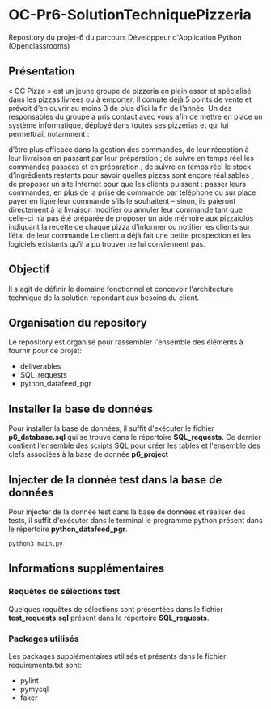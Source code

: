 # OC-Pr6-SolutionTechniquePizzeria
Repository du projet-6 du parcours Développeur d'Application Python (Openclassrooms)

## Présentation
« OC Pizza » est un jeune groupe de pizzeria en plein essor et spécialisé dans les pizzas livrées ou à emporter. Il compte déjà 5 points de vente et prévoit d’en ouvrir au moins 3 de plus d’ici la fin de l’année. Un des responsables du groupe a pris contact avec vous afin de mettre en place un système informatique, déployé dans toutes ses pizzerias et qui lui permettrait notamment :

d’être plus efficace dans la gestion des commandes, de leur réception à leur livraison en passant par leur préparation ;
de suivre en temps réel les commandes passées et en préparation ;
de suivre en temps réel le stock d’ingrédients restants pour savoir quelles pizzas sont encore réalisables ;
de proposer un site Internet pour que les clients puissent :
passer leurs commandes, en plus de la prise de commande par téléphone ou sur place
payer en ligne leur commande s’ils le souhaitent – sinon, ils paieront directement à la livraison
modifier ou annuler leur commande tant que celle-ci n’a pas été préparée
de proposer un aide mémoire aux pizzaiolos indiquant la recette de chaque pizza
d’informer ou notifier les clients sur l’état de leur commande
Le client a déjà fait une petite prospection et les logiciels existants qu’il a pu trouver ne lui conviennent pas.

## Objectif
Il s'agit de définir le domaine fonctionnel et concevoir l'architecture technique de la solution répondant aux besoins du client.

## Organisation du repository
Le repository est organisé pour rassembler l'ensemble des éléments à fournir pour ce projet:

* deliverables
* SQL_requests
* python_datafeed_pgr

## Installer la base de données
Pour installer la base de données, il suffit d'exécuter le fichier **p6_database.sql** qui se trouve dans le répertoire **SQL_requests**. Ce dernier contient l'ensemble des scripts SQL pour créer les tables et l'ensemble des clefs associées à la base de donnée **p6_project**

## Injecter de la donnée test dans la base de données
Pour injecter de la donnée test dans la base de données et réaliser des tests, il suffit d'exécuter dans le terminal le programme python présent dans le répertoire **python_datafeed_pgr**.

```
python3 main.py
```

## Informations supplémentaires

### Requêtes de sélections test
Quelques requêtes de sélections sont présentées dans le fichier **test_requests.sql** présent dans le répertoire **SQL_requests**.

### Packages utilisés
Les packages supplémentaires utilisés et présents dans le fichier requirements.txt sont:

* pylint
* pymysql
* faker
